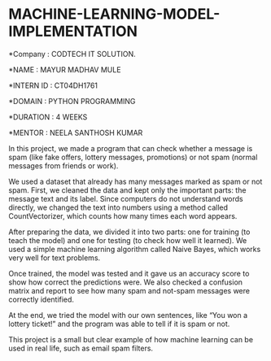 # MACHINE-LEARNING-MODEL-IMPLEMENTATION

*Company : CODTECH IT SOLUTION.

*NAME : MAYUR MADHAV MULE

*INTERN ID : CT04DH1761

*DOMAIN : PYTHON PROGRAMMING

*DURATION : 4 WEEKS

*MENTOR : NEELA SANTHOSH KUMAR

In this project, we made a program that can check whether a message is spam (like fake offers, lottery messages, promotions) or not spam (normal messages from friends or work).

We used a dataset that already has many messages marked as spam or not spam. First, we cleaned the data and kept only the important parts: the message text and its label. Since computers do not understand words directly, we changed the text into numbers using a method called CountVectorizer, which counts how many times each word appears.

After preparing the data, we divided it into two parts: one for training (to teach the model) and one for testing (to check how well it learned). We used a simple machine learning algorithm called Naive Bayes, which works very well for text problems.

Once trained, the model was tested and it gave us an accuracy score to show how correct the predictions were. We also checked a confusion matrix and report to see how many spam and not-spam messages were correctly identified.

At the end, we tried the model with our own sentences, like “You won a lottery ticket!” and the program was able to tell if it is spam or not.

This project is a small but clear example of how machine learning can be used in real life, such as email spam filters.
